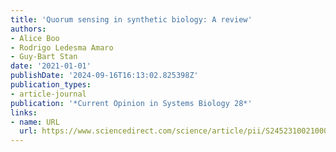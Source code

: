```yaml
---
title: 'Quorum sensing in synthetic biology: A review'
authors:
- Alice Boo
- Rodrigo Ledesma Amaro
- Guy-Bart Stan
date: '2021-01-01'
publishDate: '2024-09-16T16:13:02.825398Z'
publication_types:
- article-journal
publication: '*Current Opinion in Systems Biology 28*'
links:
- name: URL
  url: https://www.sciencedirect.com/science/article/pii/S245231002100072X
---
```

